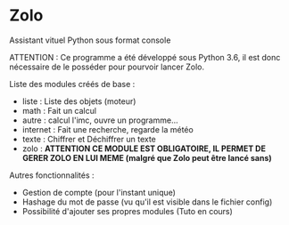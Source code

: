 # Zolo
Assistant vituel Python sous format console

ATTENTION : Ce programme a été développé sous Python 3.6, il est donc nécessaire de le posséder pour pourvoir lancer Zolo.

Liste des modules créés de base :
- liste : Liste des objets (moteur)
- math : Fait un calcul 
- autre : calcul l'imc, ouvre un programme...
- internet : Fait une recherche, regarde la météo
- texte : Chiffrer et Déchiffrer un texte            
- zolo : **ATTENTION CE MODULE EST OBLIGATOIRE, IL PERMET DE GERER ZOLO EN LUI MEME (malgré que Zolo peut être lancé sans)**
  
Autres fonctionnalités :
- Gestion de compte (pour l'instant unique)
- Hashage du mot de passe (vu qu'il est visible dans le fichier config)
- Possibilité d'ajouter ses propres modules (Tuto en cours)
